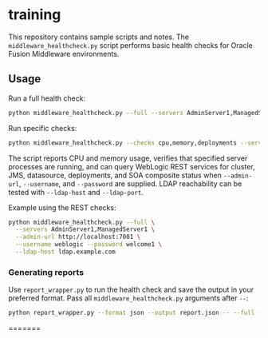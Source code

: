 # training

This repository contains sample scripts and notes. The `middleware_healthcheck.py` script performs basic health checks for Oracle Fusion Middleware environments.

## Usage

Run a full health check:

```bash
python middleware_healthcheck.py --full --servers AdminServer1,ManagedServer1
```

Run specific checks:

```bash
python middleware_healthcheck.py --checks cpu,memory,deployments --servers AdminServer1
```

The script reports CPU and memory usage, verifies that specified server processes are running, and can query WebLogic REST services for cluster, JMS, datasource, deployments, and SOA composite status when `--admin-url`, `--username`, and `--password` are supplied. LDAP reachability can be tested with `--ldap-host` and `--ldap-port`.

Example using the REST checks:

```bash
python middleware_healthcheck.py --full \
  --servers AdminServer1,ManagedServer1 \
  --admin-url http://localhost:7001 \
  --username weblogic --password welcome1 \
  --ldap-host ldap.example.com
```


### Generating reports

Use `report_wrapper.py` to run the health check and save the output in your preferred format. Pass all `middleware_healthcheck.py` arguments after `--`:

```bash
python report_wrapper.py --format json --output report.json -- --full --servers AdminServer1
```
=======

